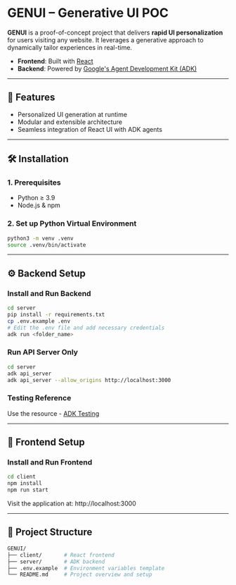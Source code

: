 # GENUI – Generative UI POC

**GENUI** is a proof-of-concept project that delivers **rapid UI personalization** for users visiting any website. It leverages a generative approach to dynamically tailor experiences in real-time.

- **Frontend**: Built with [React](https://reactjs.org/)
- **Backend**: Powered by [Google's Agent Development Kit (ADK)](https://developers.google.com/agent-development-kit)

---

## 🚀 Features

- Personalized UI generation at runtime
- Modular and extensible architecture
- Seamless integration of React UI with ADK agents

---

## 🛠️ Installation

### 1. Prerequisites

- Python ≥ 3.9
- Node.js & npm

### 2. Set up Python Virtual Environment

```bash
python3 -m venv .venv
source .venv/bin/activate
```

--- 

## ⚙️ Backend Setup

### Install and Run Backend
```bash
cd server
pip install -r requirements.txt
cp .env.example .env
# Edit the .env file and add necessary credentials
adk run <folder_name>
```

### Run API Server Only
```bash
cd server
adk api_server
adk api_server --allow_origins http://localhost:3000
```

### Testing Reference
Use the resource - [ADK Testing](https://google.github.io/adk-docs/get-started/testing/#local-testing)

---

## 🎨 Frontend Setup

### Install and Run Frontend
```bash
cd client
npm install
npm run start
```
Visit the application at: http://localhost:3000

---

## 📁 Project Structure
```bash
GENUI/
├── client/       # React frontend
├── server/       # ADK backend
├── .env.example  # Environment variables template
└── README.md     # Project overview and setup
```
